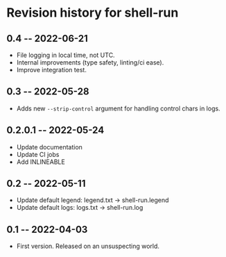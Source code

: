 # Revision history for shell-run

## 0.4 -- 2022-06-21

* File logging in local time, not UTC.
* Internal improvements (type safety, linting/ci ease).
* Improve integration test.

## 0.3 -- 2022-05-28

* Adds new `--strip-control` argument for handling control chars in logs.

## 0.2.0.1 -- 2022-05-24

* Update documentation
* Update CI jobs
* Add INLINEABLE

## 0.2 -- 2022-05-11

* Update default legend: legend.txt -> shell-run.legend
* Update default logs: logs.txt -> shell-run.log

## 0.1 -- 2022-04-03

* First version. Released on an unsuspecting world.
